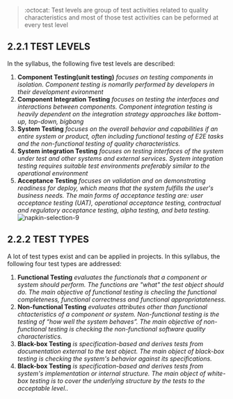 > :octocat: Test levels are group of test activities related to quality characteristics and most of those test activities can be peformed at every test level
## 2.2.1 TEST LEVELS
In the syllabus, the following five test levels are described:<br/>
1. **Component Testing(unit testing)**  *focuses on testing components in isolation. Component testing is nomarlly performed by developers in their development evironment*<br/>
2. **Component Integration Testing** *focuses on testing the interfaces and interactions between components. Component integration testing is heavily dependent on the integration strategy approaches like bottom-up, top-down, bigbang*<br/>
3. **System Testing** *focuses on the overall behavior and capabilities if an entire system or product, often including functional testing of E2E tasks and the non-functional testing of quality characteristics.*<br/>
4. **System integration Testing** *focuses on testing interfaces of the system under test and other systems and external services. System integration testing requires suitable test environments preferably similar to the operational environment* <br/>
5. **Acceptance Testing** *focuses on validation and on demonstrating readiness for deploy, which means that the system fulfills the user's business needs. The main forms of acceptance testing are: user acceptance testing (UAT),
operational acceptance testing, contractual and regulatory acceptance testing, alpha testing, and beta testing.*<br/>
![napkin-selection-9](https://github.com/user-attachments/assets/e5ebaa7f-2649-4e73-8223-99c1c8e5f9d3)

## 2.2.2 TEST TYPES
A lot of test types exist and can be applied in projects. In this syllabus, the following four test types are addressed:
1. **Functional Testing** *evaluates the functionals that a component or system should perform. The functions are "what" the test object should do. The main objective of functional testing is checling the functional completeness, functional correctness and functional appropriatateness.*
2. **Non-functional Testing** *evaluates attributes other than functional chtacteristics of a component or system. Non-functional testing is the testing of “how well the system behaves”. The main objective of non-functional testing is checking the non-functional software quality characteristics.* 
3. **Black-box Testing** *is specification-based and derives tests from documentation external to the test object. The main object of black-box testing is checking the system's behavior against its specifications.*
4. **Black-box Testing** *is specification-based and derives tests from system's implementation or internal structure. The main object of white-box testing is to cover the underlying structure by the tests to the acceptable level..*



 
